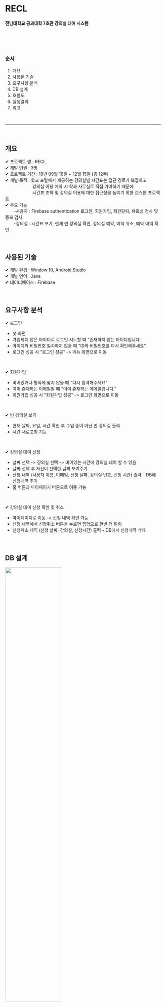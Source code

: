 # RECL
#### 전남대학교 공과대학 7호관 강의실 대여 시스템 

</br></br></br>

### 순서
1. 개요
2. 사용된 기술
3. 요구사항 분석
4. DB 설계
5. 흐름도
7. 실행결과
8. 회고

</br>

***

</br>

## 개요
✔ 프로젝트 명 : RECL 
</br>
✔ 개발 인원 : 3명
</br>
✔ 프로젝트 기간 : 19년 09월 16일 ~ 12월 15일 (총 12주) 
</br>
✔ 개발 목적 : 학교 포털에서 제공하는 강의실별 시간표는 접근 경로가 복잡하고 <br/>
&emsp;&emsp;&emsp;&emsp;&emsp;&emsp; 강의실 이용 예약 시 학과 사무실로 직접 가야하기 때문에 <br/>
&emsp;&emsp;&emsp;&emsp;&emsp;&emsp; 시간표 조회 및 강의실 이용에 대한 접근성을 높이기 위한 캡스톤 프로젝트
</br>
✔ 주요 기능 <br/>
&emsp;&emsp;-사용자 : Firebase authentication 로그인, 회원가입, 회원탈퇴, 유효성 검사 및 중복 검사<br/>
&emsp;&emsp;-강의실 : 시간표 보기, 현재 빈 강의실 확인, 강의실 예약, 예약 취소, 예약 내역 확인
</br></br></br>


## 사용된 기술
✔ 개발 환경 : Window 10, Android Studio
</br>
✔ 개발 언어 : Java 
</br>
✔ 데이터베이스 : Firebase
</br></br></br>

## 요구사항 분석
✔ 로그인 
+ 첫 화면
+ 가입되지 않은 아이디로 로그인 시도할 때 "존재하지 않는 아이디입니다.
+ 아이디와 비밀번호 일치하지 않을 때 "ID와 비밀번호를 다시 확인해주세요"
+ 로그인 성공 시 "로그인 성공" -> 메뉴 화면으로 이동
</br>

✔ 회원가입
+ 비어있거나 형식에 맞지 않을 때 "다시 입력해주세요"
+ 이미 존재하는 이메일일 때 "이미 존재하는 이메일입니다."
+ 회원가입 성공 시 "회원가입 성공" -> 로그인 화면으로 이동
</br>

✔ 빈 강의실 보기
+ 현재 날짜, 요일, 시간 확인 후 수업 중이 아닌 빈 강의실 출력
+ 시간 새로고침 기능
</br>

✔ 강의실 대여 신청
+ 날짜 선택 -> 강의실 선택 -> 비어있는 시간에 강의실 대여 할 수 있음
+ 날짜 선택 후 자신이 선택한 날짜 보여주기
+ 신청 내역 (사용자 이름, 이메일, 신청 날짜, 강의실 번호, 신청 시간) 출력 - DB에 신청내역 추가
+ 홈 버튼과 마이페이지 버튼으로 이동 가능
</br>

✔ 강의실 대여 신청 확인 및 취소
+ 마이페이지로 이동 -> 신청 내역 확인 가능
+ 신청 내역에서 신청취소 버튼을 누르면 팝업으로 한번 더 알림
+ 신청취소 내역 (신청 날짜, 강의실, 신청시간) 출력 - DB에서 신청내역 삭제
</br></br></br>




## DB 설계
<img width="60%" src="https://github-production-user-asset-6210df.s3.amazonaws.com/126046238/281644476-9f405095-0c92-45bd-8628-36eb4e858d91.png"/>

</br></br></br>
## 흐름도
</br></br></br>



## 실행결과
### ✔ 실행화면
**로그인 및 회원가입**
<p>
  <img width="250px" src="https://github.com/recordhyo/RECL/assets/126046238/a56075ac-7a9c-4534-8634-fc5ff472fafd"/>&emsp;
  <img width="250px" src="https://github.com/recordhyo/RECL/assets/126046238/666e02ad-caa9-4af5-a6a1-a8076a3f7270"/>
</p>
</br>

**메뉴** 
<p>
 <img width="250px" src="https://github.com/recordhyo/RECL/assets/126046238/3949d6d1-a4e5-4afe-beb0-aa05c5ea826e"/></p>
</br>

**강의실 별 시간표**
</br>
메뉴에서 ```강의실 별 시간표``` 버튼 클릭 -> 강의실 번호 버튼 클릭
<p>
  <img width="250px" src="https://github.com/recordhyo/RECL/assets/126046238/5486cee6-2f7e-453c-ba33-e6ab68cd9ce8"/>
 <img width="250px" src="https://github.com/recordhyo/RECL/assets/126046238/9e57123c-7ff7-4780-85a5-f5f6d0e1c0ad"/></p>
</br>

**빈 강의실 보기**
</br>
메뉴에서 ```빈 강의실 보기``` 버튼 클릭 -> 현재 날짜 시간에 비어있는 강의실 출력 
</br>

**강의실 대여 신청**
</br>
메뉴에서 ```강의실 대여 신청``` 버튼 클릭 -> 날짜, 강의실 번호, 대여 가능 강의실 선택 후 대여 신청 -> 신청확인
<p>
  <img width="200px" src="https://github.com/recordhyo/RECL/assets/126046238/91ca5a5c-d4b3-4dba-b0c6-7e9e22b42ecc"/>
  <img width="200px" src="https://github.com/recordhyo/RECL/assets/126046238/0f340211-b12d-41da-ae5a-f4db6d02f95f"/>
  <img width="200px" src="https://github.com/recordhyo/RECL/assets/126046238/ce70bae4-17e0-4d6e-a756-63e463e2d35b"/>
  <img width="200px" src="https://github.com/recordhyo/RECL/assets/126046238/25a6ed13-1061-438e-b915-b2b90645f3c4"/>
</p>
</br>

**마이페이지 및 대여 신청취소**
</br>
마이페이지 ```신청내역``` -> 신청 내역 확인 가능, ```신청취소``` 버튼 -> 신청취소 확인 팝업 -> 신청취소
<p>
  <img width="200px" src="https://github.com/recordhyo/RECL/assets/126046238/1f830b8a-2c8f-4be3-9976-69c8f8a4fb8e"/>
  <img width="200px" src="https://github.com/recordhyo/RECL/assets/126046238/d81c00e3-9046-4b4f-967e-51722171a674"/>
  <img width="200px" src="https://github.com/recordhyo/RECL/assets/126046238/8ba2192c-96c9-4614-bbd2-f0473c558dd2"/>

</p>
</br>

### ✔ 실행영상 
</br>

**강의실 예약 신청 및 신청 취소**
<img width="80%" src="https://github.com/recordhyo/RECL/assets/126046238/055e7c90-f2a8-49ad-8b21-000a34cf201c"/>

</br></br></br>

## 회고




